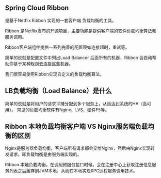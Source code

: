 ## Spring Cloud Ribbon 
是基于Netflix Ribbon 实现的一套客户端 负载均衡的工具。

Ribbon 是Netflix发布的开源项目，主要功能是提供客户端的软件负载均衡算法和服务调用。

Ribbon客户端组件提供一系列完善的配置项如连接超时，重试等。

简单的说就是配置文件中列出Load Balancer 后面所有的机器，Ribbon 会自动帮助你基于某种规则去连接这些机器。

我们很容易使用Ribbon实现自定义的负载均衡算法。

## LB负载均衡（Load Balance）是什么
简单的说就是将用户的请求平摊分配到多个服务上，从而达到系统的HA（高可用）。
常见的负载均衡软件有Nginx、LVS、硬件F5等。

## Ribbon 本地负载均衡客户端 VS Nginx服务端负载均衡的区别
Nginx是服务器负载均衡，客户端所有请求都会交给Nginx，然后由Nginx实现转发请求。即负载均衡是由服务端实现的。

Ribbon 本地负载均衡，在调用微服务接口时候，会在注册中心上获取注册信息服务列表之后缓存到JVM本地，从而在本地实现RPC远程服务调用技术。

